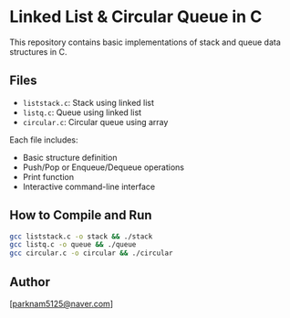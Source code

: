 # Linked List & Circular Queue in C

This repository contains basic implementations of stack and queue data structures in C.

## Files

- `liststack.c`: Stack using linked list
- `listq.c`: Queue using linked list
- `circular.c`: Circular queue using array

Each file includes:
- Basic structure definition
- Push/Pop or Enqueue/Dequeue operations
- Print function
- Interactive command-line interface

## How to Compile and Run

```bash
gcc liststack.c -o stack && ./stack
gcc listq.c -o queue && ./queue
gcc circular.c -o circular && ./circular
```

## Author

[parknam5125@naver.com]
